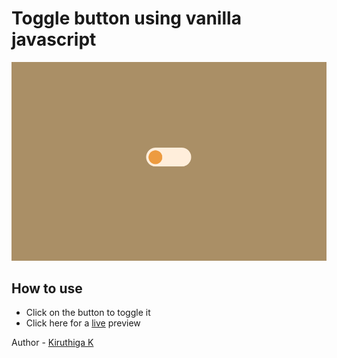 # Toggle button using vanilla javascript

![](./screenshot.png)

## How to use

- Click on the button to toggle it
- Click here for a [live]() preview

Author - [Kiruthiga K](kiruanime2003.gitlab.io/)